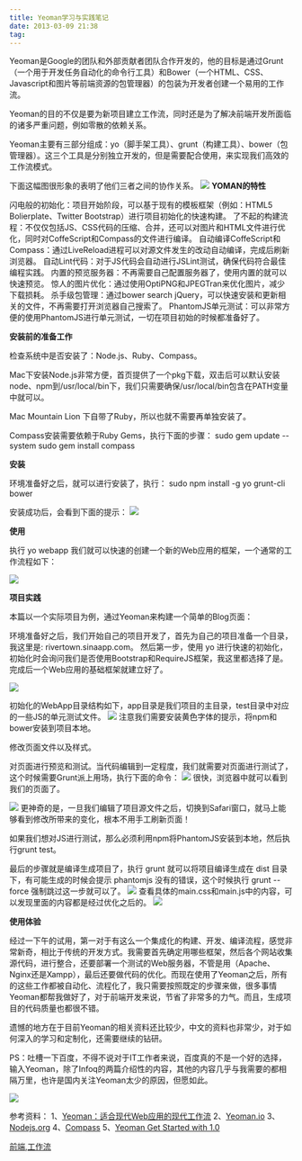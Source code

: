 ```yaml
---
title: Yeoman学习与实践笔记
date: 2013-03-09 21:38
tag: 
---
```


Yeoman是Google的团队和外部贡献者团队合作开发的，他的目标是通过Grunt（一个用于开发任务自动化的命令行工具）和Bower（一个HTML、CSS、Javascript和图片等前端资源的包管理器）的包装为开发者创建一个易用的工作流。


Yeoman的目的不仅是要为新项目建立工作流，同时还是为了解决前端开发所面临的诸多严重问题，例如零散的依赖关系。


Yeoman主要有三部分组成：yo（脚手架工具）、grunt（构建工具）、bower（包管理器）。这三个工具是分别独立开发的，但是需要配合使用，来实现我们高效的工作流模式。

下面这幅图很形象的表明了他们三者之间的协作关系。
![](./20130309-yeoman/09214923-27fe6dea6eb34f468e601589ea83a675.png)
**YOMAN的特性**


闪电般的初始化：项目开始阶段，可以基于现有的模板框架（例如：HTML5 Bolierplate、Twitter Bootstrap）进行项目初始化的快速构建。
了不起的构建流程：不仅仅包括JS、CSS代码的压缩、合并，还可以对图片和HTML文件进行优化，同时对CoffeScript和Compass的文件进行编译。
自动编译CoffeScript和Compass：通过LiveReload进程可以对源文件发生的改动自动编译，完成后刷新浏览器。
自动Lint代码：对于JS代码会自动进行JSLint测试，确保代码符合最佳编程实践。
内置的预览服务器：不再需要自己配置服务器了，使用内置的就可以快速预览。
惊人的图片优化：通过使用OptiPNG和JPEGTran来优化图片，减少下载损耗。
杀手级包管理：通过bower search jQuery，可以快速安装和更新相关的文件，不再需要打开浏览器自己搜索了。
PhantomJS单元测试：可以非常方便的使用PhantomJS进行单元测试，一切在项目初始的时候都准备好了。


**安装前的准备工作**


检查系统中是否安装了：Node.js、Ruby、Compass。


Mac下安装Node.js非常方便，首页提供了一个pkg下载，双击后可以默认安装node、npm到/usr/local/bin下，我们只需要确保/usr/local/bin包含在PATH变量中就可以。


Mac Mountain Lion 下自带了Ruby，所以也就不需要再单独安装了。


Compass安装需要依赖于Ruby Gems，执行下面的步骤：
sudo gem update --system
sudo gem install compass


**安装**


环境准备好之后，就可以进行安装了，执行：
sudo npm install -g yo grunt-cli bower

安装成功后，会看到下面的提示：
![](./20130309-yeoman/09214959-ab7a06cafa054e23b9b0bcd2a2a9e823.png)


**使用**


执行 yo webapp 我们就可以快速的创建一个新的Web应用的框架，一个通常的工作流程如下：


![](./20130309-yeoman/09215029-0e373ecbed66473789272c4699425e6a.png)


**项目实践**


本篇以一个实际项目为例，通过Yeoman来构建一个简单的Blog页面：


环境准备好之后，我们开始自己的项目开发了，首先为自己的项目准备一个目录，我这里是: rivertown.sinaapp.com。
然后第一步，使用 yo 进行快速的初始化，初始化时会询问我们是否使用Bootstrap和RequireJS框架，我这里都选择了是。完成后一个Web应用的基础框架就建立好了。


![](./20130309-yeoman/09215059-cb58523abf2d4acf958a3b76ea2a3e15.png)

初始化的WebApp目录结构如下，app目录是我们项目的主目录，test目录中对应的一些JS的单元测试文件。
![](./20130309-yeoman/09215127-478ec4003df249619923158eecb0b4d7.png)
注意我们需要安装黄色字体的提示，将npm和bower安装到项目本地。


修改页面文件以及样式。

对页面进行预览和测试。当代码编辑到一定程度，我们就需要对页面进行测试了，这个时候需要Grunt派上用场，执行下面的命令：
![](./20130309-yeoman/09215153-ce88f2339c8e474496446908d2f6ce38.png)
很快，浏览器中就可以看到我们的页面了。

![](./20130309-yeoman/09215212-679713b408474d1db70976d25011fc26.png)
更神奇的是，一旦我们编辑了项目源文件之后，切换到Safari窗口，就马上能够看到修改所带来的变化，根本不用手工刷新页面！

如果我们想对JS进行测试，那么必须利用npm将PhantomJS安装到本地，然后执行grunt test。

最后的步骤就是编译生成项目了，执行 grunt 就可以将项目编译生成在 dist 目录下，有可能生成的时候会提示 phantomjs 没有的错误，这个时候执行 grunt --force 强制跳过这一步就可以了。
![](./20130309-yeoman/09215247-a611b7f409bf427c831ae476bc7991a9.png)
查看具体的main.css和main.js中的内容，可以发现里面的内容都是经过优化之后的。
![](./20130309-yeoman/09215303-7bddc52fb2974029b17d7d0f896e57aa.png)


**使用体验**


经过一下午的试用，第一对于有这么一个集成化的构建、开发、编译流程，感觉非常新奇，相比于传统的开发方式。我需要首先确定用哪些框架，然后各个网站收集源代码，进行整合，还要部署一个测试的Web服务器，不管是用（Apache、Nginx还是Xampp），最后还要做代码的优化。而现在使用了Yeoman之后，所有的这些工作都被自动化、流程化了，我只需要按照既定的步骤来做，很多事情Yeoman都帮我做好了，对于前端开发来说，节省了非常多的力气。而且，生成项目的代码质量也都很不错。


遗憾的地方在于目前Yeoman的相关资料还比较少，中文的资料也非常少，对于如何深入的学习和定制化，还需要继续的钻研。


PS：吐槽一下百度，不得不说对于IT工作者来说，百度真的不是一个好的选择，输入Yeoman，除了Infoq的两篇介绍性的内容，其他的内容几乎与我需要的都相隔万里，也许是国内关注Yeoman太少的原因，但愿如此。


![](./20130309-yeoman/39469-20180710163655709-89635310.png)

参考资料：
1、[Yeoman：适合现代Web应用的现代工作流](http://dl.cdn.chip.eu/downloads/224463/Snow_Leopard_EN.zip?cid=5721758&platform=dcu&1362754176-1362761676-1c6561-B-a3c135af25f380ada9886c5071a2a788)
2、[Yeoman.io](http://yeoman.io/)
3、[Nodejs.org](http://nodejs.org/)
4、[Compass](http://compass-style.org/install/)
5、[Yeoman Get Started with 1.0](https://github.com/yeoman/yeoman/wiki/Getting-started-with-1.0)


[前端](http://technorati.com/tag/%E5%89%8D%E7%AB%AF),[工作流](http://technorati.com/tag/%E5%B7%A5%E4%BD%9C%E6%B5%81)












